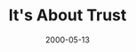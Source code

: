 ---
layout: message
category: message
series: "A Real Home for Real People"
title: "It's About Trust"
date: 2000-05-13
message_id: 376
---
